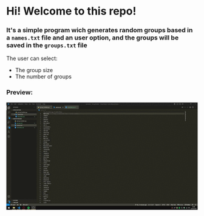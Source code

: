 # Hi! Welcome to this repo!

### It's a simple program wich generates random groups based in a ``names.txt`` file and an user option, and the groups will be saved in the ``groups.txt`` file

The user can select:
* The group size
* The number of groups

### Preview: 
<img src="preview.gif"/>